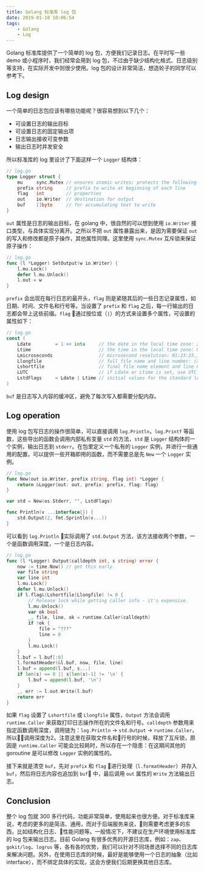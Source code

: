 ```yaml
---
title: Golang 标准库 log 包
date: 2019-01-18 10:06:54
tags:
    - Golang
    - Log
---
```


Golang 标准库提供了一个简单的 log 包，方便我们记录日志。在平时写一些 demo 或小程序时，我们经常会用到 log 包，不过由于缺少结构化格式、日志级别等支持，在实际开发中则很少使用。log 包的设计非常简洁，想造轮子的同学可以参考下。

<!--more-->

## Log design

一个简单的日志包应该有哪些功能呢？很容易想到以下几个：
- 可设置日志的输出目标
- 可设置日志的固定输出项
- 日志输出接收可变参数
- 输出日志时并发安全

所以标准库的 log 里设计了下面这样一个 `Logger` 结构体：

```go
// log.go
type Logger struct {
	mu     sync.Mutex // ensures atomic writes; protects the following fields
	prefix string     // prefix to write at beginning of each line
	flag   int        // properties
	out    io.Writer  // destination for output
	buf    []byte     // for accumulating text to write
}
```

`out` 属性是日志的输出目标，在 golang 中，很自然的可以想到使用 `io.Writer` 接口类型，与具体实现分离开。之所以不把 `out` 属性暴露出来，是因为需要保证 `out` 的写入和修改都是原子操作，其他属性同理。这里使用 `sync.Mutex` 互斥锁来保证原子操作：

```go
// log.go
func (l *Logger) SetOutput(w io.Writer) {
	l.mu.Lock()
	defer l.mu.Unlock()
	l.out = w
}
```

`prefix` 会出现在每行日志的最开头，`flag` 则是紧随其后的一些日志记录属性，如日期、时间、文件名和行号等。当设置了 `prefix` 和 `flag` 之后，每一行输出的日志都会带上这些前缀。`flag` 通过按位或（`|`）的方式来设置多个属性，可设置的属性如下：

```go
// log.go
const (
	Ldate         = 1 << iota     // the date in the local time zone: 2009/01/23
	Ltime                         // the time in the local time zone: 01:23:23
	Lmicroseconds                 // microsecond resolution: 01:23:23.123123.  assumes Ltime.
	Llongfile                     // full file name and line number: /a/b/c/d.go:23
	Lshortfile                    // final file name element and line number: d.go:23. overrides Llongfile
	LUTC                          // if Ldate or Ltime is set, use UTC rather than the local time zone
	LstdFlags     = Ldate | Ltime // initial values for the standard logger
)
```

`buf` 是日志写入内容的缓冲区，避免了每次写入都需要分配内存。

## Log operation

使用 log 包写日志的操作很简单，可以直接调用 `log.Println`，`log.Printf` 等函数，这些导出的函数会调用内部私有变量 `std` 的方法，`std` 是 `Logger` 结构体的一个实例，输出日志到 `stderr`。在包里定义一个私有的 `Logger` 实例，并进行一些通用的配置，可以提供一些开箱即用的函数，而不需要总是先 `New` 一个 `Logger` 实例。

```go
// log.go
func New(out io.Writer, prefix string, flag int) *Logger {
	return &Logger{out: out, prefix: prefix, flag: flag}
}

var std = New(os.Stderr, "", LstdFlags)

func Println(v ...interface{}) {
	std.Output(2, fmt.Sprintln(v...))
}
```

可以看到 `log.Println` 实际调用了 `std.Output` 方法，该方法接收两个参数，一个是函数调用深度，一个是日志内容。

```go
// log.go
func (l *Logger) Output(calldepth int, s string) error {
	now := time.Now() // get this early.
	var file string
	var line int
	l.mu.Lock()
	defer l.mu.Unlock()
	if l.flag&(Lshortfile|Llongfile) != 0 {
		// Release lock while getting caller info - it's expensive.
		l.mu.Unlock()
		var ok bool
		_, file, line, ok = runtime.Caller(calldepth)
		if !ok {
			file = "???"
			line = 0
		}
		l.mu.Lock()
	}
	l.buf = l.buf[:0]
	l.formatHeader(&l.buf, now, file, line)
	l.buf = append(l.buf, s...)
	if len(s) == 0 || s[len(s)-1] != '\n' {
		l.buf = append(l.buf, '\n')
	}
	_, err := l.out.Write(l.buf)
	return err
}
```

如果 `flag` 设置了 `Lshortfile` 或 `Llongfile` 属性，`Output` 方法会调用 `runtime.Caller` 来获取打印日志操作所在的文件名和行号。`calldepth` 参数用来指定函数调用深度，调用链为：`log.Println` -> `std.Output` -> `runtime.Caller`，所以调用深度为2。注意这里在获取文件名和行号的时候，释放了互斥锁，原因是 `runtime.Caller` 可能会比较耗时，所以存在一个隐患：在这期间其他的 goroutine 是可以修改 `Logger` 实例的属性的。

接下来就是清空 `buf`，先对 `prefix` 和 `flag` 进行处理（`l.formatHeader`）并存入 `buf`，然后将日志内容也追加到 `buf` 中，最后调用 `out` 属性的 `Write` 方法输出日志。

## Conclusion

整个 log 包就 300 多行代码，功能非常简单，使用起来也很方便。对于标准库来说，考虑的更多的是简洁、通用，而对于后端服务来说，则需要考虑更多的东西，比如结构化日志、性能问题等。一般情况下，不建议在生产环境使用标准库的 log 包来输出日志。目前 Golang 有很多优秀的开源日志库，例如：`zap`、`gokit/log`、`logrus` 等，各有各的优势，我们可以针对不同场景选择不同的日志库来解决问题。另外，在使用日志库的时候，最好是能够使用一个日志的抽象（比如 interface），而不绑定具体的实现，这会方便我们后期更换其他日志库。
